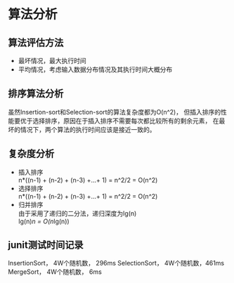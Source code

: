 算法分析
==================

算法评估方法
-------------
+ 最坏情况，最大执行时间
+ 平均情况，考虑输入数据分布情况及其执行时间大概分布

排序算法分析
------
虽然Insertion-sort和Selection-sort的算法复杂度都为O(n^2)，
但插入排序的性能要优于选择排序，原因在于插入排序不需要每次都比较所有的剩余元素，
在最坏的情况下，两个算法的执行时间应该是接近一致的。

复杂度分析
-----
+ 插入排序  
n*((n-1) + (n-2) + (n-3) +...+ 1) = n^2/2 = O(n^2)
+ 选择排序  
n*((n-1) + (n-2) + (n-3) +...+ 1) = n^2/2 = O(n^2)
+ 归并排序  
由于采用了递归的二分法，递归深度为lg(n)  
lg(n)*n = O(n*lg(n))  

junit测试时间记录
--------
InsertionSort， 4W个随机数， 296ms
SelectionSort， 4W个随机数，461ms
MergeSort， 4W个随机数， 6ms

